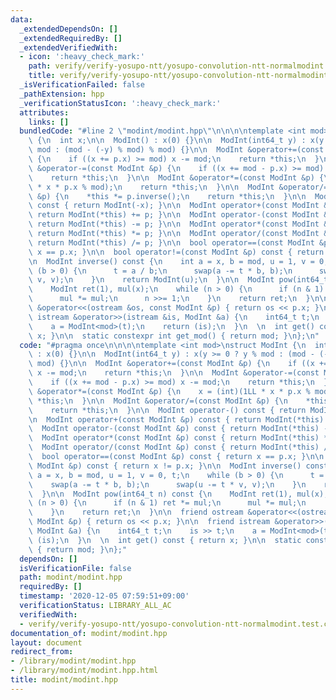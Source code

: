 ```yaml
---
data:
  _extendedDependsOn: []
  _extendedRequiredBy: []
  _extendedVerifiedWith:
  - icon: ':heavy_check_mark:'
    path: verify/verify-yosupo-ntt/yosupo-convolution-ntt-normalmodint.test.cpp
    title: verify/verify-yosupo-ntt/yosupo-convolution-ntt-normalmodint.test.cpp
  _isVerificationFailed: false
  _pathExtension: hpp
  _verificationStatusIcon: ':heavy_check_mark:'
  attributes:
    links: []
  bundledCode: "#line 2 \"modint/modint.hpp\"\n\n\n\ntemplate <int mod>\nstruct ModInt\
    \ {\n  int x;\n\n  ModInt() : x(0) {}\n\n  ModInt(int64_t y) : x(y >= 0 ? y %\
    \ mod : (mod - (-y) % mod) % mod) {}\n\n  ModInt &operator+=(const ModInt &p)\
    \ {\n    if ((x += p.x) >= mod) x -= mod;\n    return *this;\n  }\n\n  ModInt\
    \ &operator-=(const ModInt &p) {\n    if ((x += mod - p.x) >= mod) x -= mod;\n\
    \    return *this;\n  }\n\n  ModInt &operator*=(const ModInt &p) {\n    x = (int)(1LL\
    \ * x * p.x % mod);\n    return *this;\n  }\n\n  ModInt &operator/=(const ModInt\
    \ &p) {\n    *this *= p.inverse();\n    return *this;\n  }\n\n  ModInt operator-()\
    \ const { return ModInt(-x); }\n\n  ModInt operator+(const ModInt &p) const {\
    \ return ModInt(*this) += p; }\n\n  ModInt operator-(const ModInt &p) const {\
    \ return ModInt(*this) -= p; }\n\n  ModInt operator*(const ModInt &p) const {\
    \ return ModInt(*this) *= p; }\n\n  ModInt operator/(const ModInt &p) const {\
    \ return ModInt(*this) /= p; }\n\n  bool operator==(const ModInt &p) const { return\
    \ x == p.x; }\n\n  bool operator!=(const ModInt &p) const { return x != p.x; }\n\
    \n  ModInt inverse() const {\n    int a = x, b = mod, u = 1, v = 0, t;\n    while\
    \ (b > 0) {\n      t = a / b;\n      swap(a -= t * b, b);\n      swap(u -= t *\
    \ v, v);\n    }\n    return ModInt(u);\n  }\n\n  ModInt pow(int64_t n) const {\n\
    \    ModInt ret(1), mul(x);\n    while (n > 0) {\n      if (n & 1) ret *= mul;\n\
    \      mul *= mul;\n      n >>= 1;\n    }\n    return ret;\n  }\n\n  friend ostream\
    \ &operator<<(ostream &os, const ModInt &p) { return os << p.x; }\n\n  friend\
    \ istream &operator>>(istream &is, ModInt &a) {\n    int64_t t;\n    is >> t;\n\
    \    a = ModInt<mod>(t);\n    return (is);\n  }\n  \n  int get() const { return\
    \ x; }\n\n  static constexpr int get_mod() { return mod; }\n};\n"
  code: "#pragma once\n\n\n\ntemplate <int mod>\nstruct ModInt {\n  int x;\n\n  ModInt()\
    \ : x(0) {}\n\n  ModInt(int64_t y) : x(y >= 0 ? y % mod : (mod - (-y) % mod) %\
    \ mod) {}\n\n  ModInt &operator+=(const ModInt &p) {\n    if ((x += p.x) >= mod)\
    \ x -= mod;\n    return *this;\n  }\n\n  ModInt &operator-=(const ModInt &p) {\n\
    \    if ((x += mod - p.x) >= mod) x -= mod;\n    return *this;\n  }\n\n  ModInt\
    \ &operator*=(const ModInt &p) {\n    x = (int)(1LL * x * p.x % mod);\n    return\
    \ *this;\n  }\n\n  ModInt &operator/=(const ModInt &p) {\n    *this *= p.inverse();\n\
    \    return *this;\n  }\n\n  ModInt operator-() const { return ModInt(-x); }\n\
    \n  ModInt operator+(const ModInt &p) const { return ModInt(*this) += p; }\n\n\
    \  ModInt operator-(const ModInt &p) const { return ModInt(*this) -= p; }\n\n\
    \  ModInt operator*(const ModInt &p) const { return ModInt(*this) *= p; }\n\n\
    \  ModInt operator/(const ModInt &p) const { return ModInt(*this) /= p; }\n\n\
    \  bool operator==(const ModInt &p) const { return x == p.x; }\n\n  bool operator!=(const\
    \ ModInt &p) const { return x != p.x; }\n\n  ModInt inverse() const {\n    int\
    \ a = x, b = mod, u = 1, v = 0, t;\n    while (b > 0) {\n      t = a / b;\n  \
    \    swap(a -= t * b, b);\n      swap(u -= t * v, v);\n    }\n    return ModInt(u);\n\
    \  }\n\n  ModInt pow(int64_t n) const {\n    ModInt ret(1), mul(x);\n    while\
    \ (n > 0) {\n      if (n & 1) ret *= mul;\n      mul *= mul;\n      n >>= 1;\n\
    \    }\n    return ret;\n  }\n\n  friend ostream &operator<<(ostream &os, const\
    \ ModInt &p) { return os << p.x; }\n\n  friend istream &operator>>(istream &is,\
    \ ModInt &a) {\n    int64_t t;\n    is >> t;\n    a = ModInt<mod>(t);\n    return\
    \ (is);\n  }\n  \n  int get() const { return x; }\n\n  static constexpr int get_mod()\
    \ { return mod; }\n};"
  dependsOn: []
  isVerificationFile: false
  path: modint/modint.hpp
  requiredBy: []
  timestamp: '2020-12-05 07:59:51+09:00'
  verificationStatus: LIBRARY_ALL_AC
  verifiedWith:
  - verify/verify-yosupo-ntt/yosupo-convolution-ntt-normalmodint.test.cpp
documentation_of: modint/modint.hpp
layout: document
redirect_from:
- /library/modint/modint.hpp
- /library/modint/modint.hpp.html
title: modint/modint.hpp
---
```

